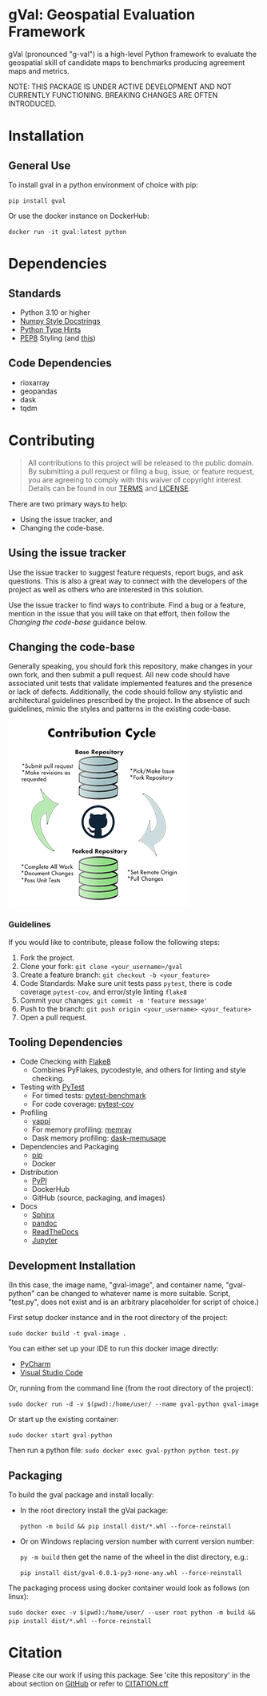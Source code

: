 # gVal: Geospatial Evaluation Framework

gVal (pronounced "g-val") is a high-level Python framework to evaluate
the geospatial skill of candidate maps to benchmarks producing agreement
maps and metrics.

NOTE: THIS PACKAGE IS UNDER ACTIVE DEVELOPMENT AND NOT CURRENTLY
FUNCTIONING. BREAKING CHANGES ARE OFTEN INTRODUCED.

# Installation

## General Use

To install gval in a python environment of choice with pip:

`pip install gval`

Or use the docker instance on DockerHub:

`docker run -it gval:latest python`

# Dependencies

## Standards

  - Python 3.10 or higher
  - [Numpy Style Docstrings](https://numpydoc.readthedocs.io/en/v1.1.0/format.html#documenting-modules)
  - [Python Type Hints](https://docs.python.org/3/library/typing.html)
  - [PEP8](https://pep8.org/) Styling (and
    [this](https://peps.python.org/pep-0008/))

## Code Dependencies

  - rioxarray
  - geopandas
  - dask
  - tqdm

# Contributing

> All contributions to this project will be released to the public
> domain. By submitting a pull request or filing a bug, issue, or
> feature request, you are agreeing to comply with this waiver of
> copyright interest. Details can be found in our [TERMS](TERMS.MD) and
> [LICENSE](LICENSE.MD).

There are two primary ways to help:

  - Using the issue tracker, and
  - Changing the code-base.

## Using the issue tracker

Use the issue tracker to suggest feature requests, report bugs, and ask
questions. This is also a great way to connect with the developers of
the project as well as others who are interested in this solution.

Use the issue tracker to find ways to contribute. Find a bug or a
feature, mention in the issue that you will take on that effort, then
follow the *Changing the code-base* guidance below.

## Changing the code-base

Generally speaking, you should fork this repository, make changes in
your own fork, and then submit a pull request. All new code should have
associated unit tests that validate implemented features and the
presence or lack of defects. Additionally, the code should follow any
stylistic and architectural guidelines prescribed by the project. In the
absence of such guidelines, mimic the styles and patterns in the
existing code-base.

![alt text](./images/ContributionGraphic.png)

### Guidelines

If you would like to contribute, please follow the following steps:

1.  Fork the project.
2.  Clone your fork: `git clone <your_username>/gval`
3.  Create a feature branch: `git checkout -b <your_feature>`
4.  Code Standards: Make sure unit tests pass `pytest`, there is code
    coverage `pytest-cov`, and error/style linting `flake8`
5.  Commit your changes: `git commit -m 'feature message'`
6.  Push to the branch: `git push origin <your_username> <your_feature>`
7.  Open a pull request.

## Tooling Dependencies

  - Code Checking with [Flake8](https://github.com/PyCQA/flake8)
      - Combines PyFlakes, pycodestyle, and others for linting and style
        checking.
  - Testing with
    [PyTest](https://docs.pytest.org/en/7.1.x/contents.html)
      - For timed tests:
        [pytest-benchmark](https://pypi.org/project/pytest-benchmark/)
      - For code coverage:
        [pytest-cov](https://pypi.org/project/pytest-cov/)
  - Profiling
      - [yappi](https://github.com/sumerc/yappi/)
      - For memory profiling: [memray](https://pypi.org/project/memray/)
      - Dask memory profiling:
        [dask-memusage](https://github.com/itamarst/dask-memusage)
  - Dependencies and Packaging
      - [pip](https://packaging.python.org/en/latest/key_projects/#pip)
      - Docker
  - Distribution
      - [PyPI](https://pypi.org/)
      - DockerHub
      - GitHub (source, packaging, and images)
  - Docs
      - [Sphinx](https://www.sphinx-doc.org/)
      - [pandoc](https://pypi.org/project/pandoc/)
      - [ReadTheDocs](https://readthedocs.org/)
      - [Jupyter](https://pypi.org/project/jupyter/)

## Development Installation

(In this case, the image name, "gval-image", and container name,
"gval-python" can be changed to whatever name is more suitable. Script,
"test.py", does not exist and is an arbitrary placeholder for script of
choice.)

First setup docker instance and in the root directory of the project:

`sudo docker build -t gval-image .`

You can either set up your IDE to run this docker image directly:

  - [PyCharm](https://www.jetbrains.com/help/pycharm/using-docker-as-a-remote-interpreter.html#config-docker)
  - [Visual Studio
    Code](https://code.visualstudio.com/docs/containers/quickstart-python)

Or, running from the command line (from the root directory of the
project):

`sudo docker run -d -v $(pwd):/home/user/ --name gval-python gval-image`

Or start up the existing container:

`sudo docker start gval-python`

Then run a python file: `sudo docker exec gval-python python test.py`

## Packaging

To build the gval package and install locally:

  - In the root directory install the gVal package:
    
    `python -m build && pip install dist/*.whl --force-reinstall`

  - Or on Windows replacing version number with current version number:
    
    `py -m build` then get the name of the wheel in the dist directory,
    e.g.:
    
    `pip install dist/gval-0.0.1-py3-none-any.whl --force-reinstall`

The packaging process using docker container would look as follows (on
linux):

`sudo docker exec -v $(pwd):/home/user/ --user root python -m build &&
pip install dist/*.whl --force-reinstall`

# Citation

Please cite our work if using this package. See 'cite this repository'
in the about section on [GitHub](https://github.com/NOAA-OWP/gval/) or
refer to [CITATION.cff](CITATION.cff)
